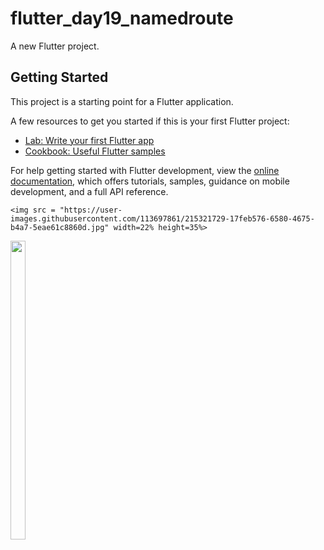 # flutter_day19_namedroute

A new Flutter project.

## Getting Started

This project is a starting point for a Flutter application.

A few resources to get you started if this is your first Flutter project:

- [Lab: Write your first Flutter app](https://docs.flutter.dev/get-started/codelab)
- [Cookbook: Useful Flutter samples](https://docs.flutter.dev/cookbook)

For help getting started with Flutter development, view the
[online documentation](https://docs.flutter.dev/), which offers tutorials,
samples, guidance on mobile development, and a full API reference.


<p>

    <img src = "https://user-images.githubusercontent.com/113697861/215321729-17feb576-6580-4675-b4a7-5eae61c8860d.jpg" width=22% height=35%>
   <img src = "https://user-images.githubusercontent.com/113697861/215321725-9e8ca86d-d1da-4378-ac8f-f7a5545dbad6.jpg" width=22% height=35%>

</p>

